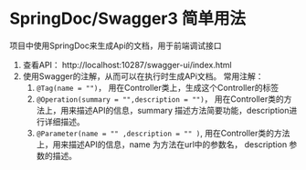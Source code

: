 # SpringDoc/Swagger3 简单用法
项目中使用SpringDoc来生成Api的文档，用于前端调试接口
1. 查看API： http://localhost:10287/swagger-ui/index.html
2. 使用Swagger的注解，从而可以在执行时生成APi文档。
常用注解：
    1. `@Tag(name = "")`， 用在Controller类上，生成这个Controller的标签
   2. `@Operation(summary = "",description = "")`， 用在Controller类的方法上，用来描述API的信息，summary 描述方法简要功能，description进行详细描述。
   3. `@Parameter(name = "" ,description = "" )`, 用在Controller类的方法上，用来描述API的信息，name 为方法在url中的参数名， description 参数的描述。
